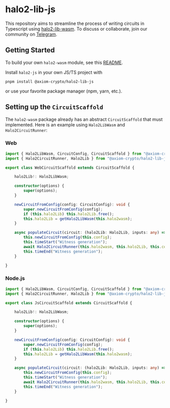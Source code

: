 # halo2-lib-js

This repository aims to streamline the process of writing circuits in Typescript using [halo2-lib-wasm](../halo2-wasm/src/halo2lib.rs). To discuss or collaborate, join our community on [Telegram](https://t.me/halo2browser).

## Getting Started

To build your own `halo2-wasm` module, see this [README](../halo2-wasm). 

Install `halo2-js` in your own JS/TS project with
```
pnpm install @axiom-crypto/halo2-lib-js
```
or use your favorite package manager (npm, yarn, etc.).

## Setting up the `CircuitScaffold`

The `halo2-wasm` package already has an abstract `CircuitScaffold` that must implemented. Here is an example using `Halo2LibWasm` and `Halo2CircuitRunner`:

### Web

```typescript
import { Halo2LibWasm, CircuitConfig, CircuitScaffold } from "@axiom-crypto/halo2-wasm/web";
import { Halo2CircuitRunner, Halo2Lib } from "@axiom-crypto/halo2-lib-js";

export class WebCircuitScaffold extends CircuitScaffold {

    halo2Lib!: Halo2LibWasm;

    constructor(options) {
        super(options);
    }

    newCircuitFromConfig(config: CircuitConfig): void {
        super.newCircuitFromConfig(config);
        if (this.halo2Lib) this.halo2Lib.free();
        this.halo2Lib = getHalo2LibWasm(this.halo2wasm);
    }

    async populateCircuit(circuit: (halo2Lib: Halo2Lib, inputs: any) => Promise<void>, inputs: any) {
        this.newCircuitFromConfig(this.config);
        this.timeStart("Witness generation");
        await Halo2CircuitRunner(this.halo2wasm, this.halo2Lib, this.config).run(circuit, inputs);
        this.timeEnd("Witness generation");
    }

}
```

### Node.js

```typescript
import { Halo2LibWasm, CircuitConfig, CircuitScaffold } from "@axiom-crypto/halo2-wasm/js";
import { Halo2CircuitRunner, Halo2Lib } from "@axiom-crypto/halo2-lib-js";

export class JsCircuitScaffold extends CircuitScaffold {

    halo2Lib!: Halo2LibWasm;

    constructor(options) {
        super(options);
    }

    newCircuitFromConfig(config: CircuitConfig): void {
        super.newCircuitFromConfig(config);
        if (this.halo2Lib) this.halo2Lib.free();
        this.halo2Lib = getHalo2LibWasm(this.halo2wasm);
    }

    async populateCircuit(circuit: (halo2Lib: Halo2Lib, inputs: any) => Promise<void>, inputs: any) {
        this.newCircuitFromConfig(this.config);
        this.timeStart("Witness generation");
        await Halo2CircuitRunner(this.halo2wasm, this.halo2Lib, this.config).run(circuit, inputs);
        this.timeEnd("Witness generation");
    }

}
```